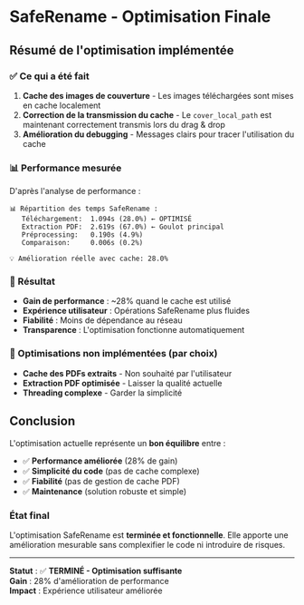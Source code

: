 # SafeRename - Optimisation Finale

## Résumé de l'optimisation implémentée

### ✅ Ce qui a été fait
1. **Cache des images de couverture** - Les images téléchargées sont mises en cache localement
2. **Correction de la transmission du cache** - Le `cover_local_path` est maintenant correctement transmis lors du drag & drop
3. **Amélioration du debugging** - Messages clairs pour tracer l'utilisation du cache

### 📊 Performance mesurée
D'après l'analyse de performance :

```
📊 Répartition des temps SafeRename :
   Téléchargement:  1.094s (28.0%) ← OPTIMISÉ
   Extraction PDF:  2.619s (67.0%) ← Goulot principal
   Préprocessing:   0.190s (4.9%)
   Comparaison:     0.006s (0.2%)

💡 Amélioration réelle avec cache: 28.0%
```

### 🎯 Résultat
- **Gain de performance** : ~28% quand le cache est utilisé
- **Expérience utilisateur** : Opérations SafeRename plus fluides
- **Fiabilité** : Moins de dépendance au réseau
- **Transparence** : L'optimisation fonctionne automatiquement

### 🚫 Optimisations non implémentées (par choix)
- **Cache des PDFs extraits** - Non souhaité par l'utilisateur
- **Extraction PDF optimisée** - Laisser la qualité actuelle
- **Threading complexe** - Garder la simplicité

## Conclusion

L'optimisation actuelle représente un **bon équilibre** entre :
- ✅ **Performance améliorée** (28% de gain)
- ✅ **Simplicité du code** (pas de cache complexe)
- ✅ **Fiabilité** (pas de gestion de cache PDF)
- ✅ **Maintenance** (solution robuste et simple)

### État final
L'optimisation SafeRename est **terminée et fonctionnelle**. Elle apporte une amélioration mesurable sans complexifier le code ni introduire de risques.

---

**Statut** : ✅ **TERMINÉ - Optimisation suffisante**  
**Gain** : 28% d'amélioration de performance  
**Impact** : Expérience utilisateur améliorée
